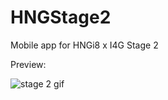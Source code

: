 # HNGStage2
Mobile app for HNGi8 x I4G Stage 2



Preview: 

![stage 2 gif](https://user-images.githubusercontent.com/72460215/130166638-9c42c81f-ed03-49e7-b5f1-cfeba52c2cbe.gif)

